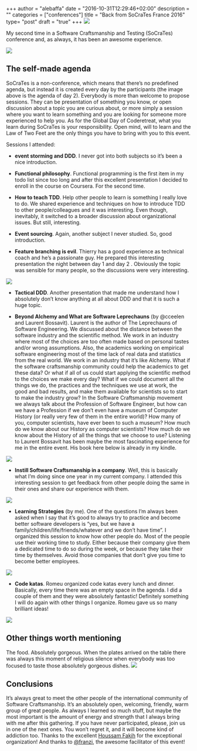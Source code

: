 +++
author = "alebaffa"
date = "2016-10-31T12:29:46+02:00"
description = ""
categories = ["conferences"]
title = "Back from SoCraTes France 2016"
type= "post"
draft = "true"
+++
<img src="../../../../img/socratesfr-1.jpeg"/>

My second time in a Software Craftsmanship and Testing (SoCraTes) conference and, as always, it has been an awesome experience.

<img src="../../../../img/socratesfr-2.jpeg"/>

## The self-made agenda
SoCraTes is a non-conference, which means that there’s no predefined agenda, but instead it is created every day by the participants (the image above is the agenda of day 2). Everybody is more than welcome to propose sessions. They can be presentation of something you know, or open discussion about a topic you are curious about, or more simply a session where you want to learn something and you are looking for someone more experienced to help you. 
As for the Global Day of Coderetreat, what you learn during SoCraTes is your responsibility. Open mind, will to learn and the Law of Two Feet are the only things you have to bring with you to this event.

Sessions I attended:

* **event storming and DDD**. I never got into both subjects so it’s been a nice introduction.

* **Functional philosophy**. Functional programming is the first item in my todo list since too long and after this excellent presentation I decided to enroll in the course on Coursera. For the second time.

* **How to teach TDD**. Help other people to learn is something I really love to do. We shared experience and techniques on how to introduce TDD to other people/colleagues and it was interesting. Even though, inevitably, it switched to a broader discussion about organizational issues. But still, interesting.

* **Event sourcing**. Again, another subject I never studied. So, good introduction.

* **Feature branching is evil**. Thierry has a good experience as technical coach and he’s a passionate guy. He prepared this interesting presentation the night between day 1 and day 2 . Obviously the topic was sensible for many people, so the discussions were very interesting.

<img src="../../../../img/socratesfr-3.jpeg"/>

* **Tactical DDD**. Another presentation that made me understand how I absolutely don’t know anything at all about DDD and that it is such a huge topic.

* **Beyond Alchemy and What are Software Leprechauns** (by @cceelen and Laurent Bossavit). Laurent is the author of The Leprechauns of Software Engineering. We discussed about the distance between the software industry and the scientific method. We work in an industry where most of the choices are too often made based on personal tastes and/or wrong assumptions. Also, the academics working on empirical software engineering most of the time lack of real data and statistics from the real world. We work in an industry that it’s like Alchemy.
What if the software craftsmanship community could help the academics to get these data? Or what if all of us could start applying the scientific method to the choices we make every day? What if we could document all the things we do, the practices and the techniques we use at work, the good and bad results, and make them available for scientists so to start to make the industry grow?
In the Software Craftsmanship movement we always talk about the Profession of Software Engineer, but how can we have a Profession if we don’t even have a museum of Computer History (or really very few of them in the entire world)? How many of you, computer scientists, have ever been to such a museum? How much do we know about our History as computer scientists? How much do we know about the History of all the things that we choose to use?
Listening to Laurent Bossavit has been maybe the most fascinating experience for me in the entire event. His book here below is already in my kindle.

<img src="../../../../img/socratesfr-4.png"/>

* **Instill Software Craftsmanship in a company**. Well, this is basically what I’m doing since one year in my current company. I attended this interesting session to get feedback from other people doing the same in their ones and share our experience with them.
<img src="../../../../img/socratesfr-5.jpeg"/>

* **Learning Strategies** (by me). One of the questions I’m always been asked when I say that it’s good to always try to practice and become better software developers is “yes, but we have a family/children/life/friends/whatever and we don’t have time”. I organized this session to know how other people do. Most of the people use their working time to study. Either because their company give them a dedicated time to do so during the week, or because they take their time by themselves. Avoid those companies that don’t give you time to become better employees.
<img src="../../../../img/socratesfr-6.jpeg"/>

* **Code katas**. Romeu organized code katas every lunch and dinner. Basically, every time there was an empty space in the agenda. I did a couple of them and they were absolutely fantastic! Definitely something I will do again with other things I organize. Romeu gave us so many brilliant ideas!
<img src="../../../../img/socratesfr-7.jpeg"/>

## Other things worth mentioning
The food. Absolutely gorgeous. When the plates arrived on the table there was always this moment of religious silence when everybody was too focused to taste those absolutely gorgeous dishes.
<img src="../../../../img/socratesfr-8.jpeg"/>

## Conclusions
It’s always great to meet the other people of the international community of Software Craftsmanship. It’s an absolutely open, welcoming, friendly, warm group of great people. 
As always I learned so much stuff, but maybe the most important is the amount of energy and strength that I always bring with me after this gathering. If you have never participated, please, join us in one of the next ones. You won’t regret it, and it will become kind of addiction too.
Thanks to the excellent [Houssam Fakih](https://medium.com/u/a04341a59930) for the exceptional organization! And thanks to [@franzi](https://twitter.com/Singsalad), the awesome facilitator of this event!
